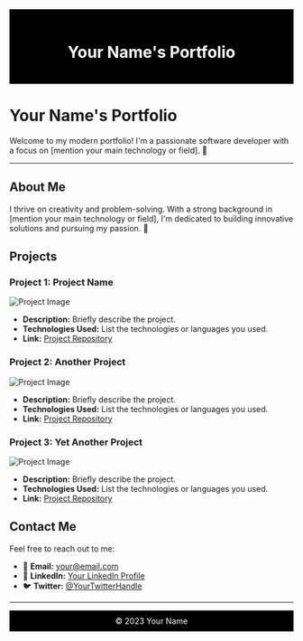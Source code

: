 <div style="background-color: #000; padding: 20px;">
    <h1 align="center" style="color: #fff;">Your Name's Portfolio</h1>
</div>

# Your Name's Portfolio

Welcome to my modern portfolio! I'm a passionate software developer with a focus on [mention your main technology or field]. 🚀

---

## About Me

I thrive on creativity and problem-solving. With a strong background in [mention your main technology or field], I'm dedicated to building innovative solutions and pursuing my passion. 🌟

## Projects

### Project 1: Project Name

![Project Image](https://via.placeholder.com/300x200) <!-- Replace with your project image URL -->
- **Description:** Briefly describe the project.
- **Technologies Used:** List the technologies or languages you used.
- **Link:** [Project Repository](#)

### Project 2: Another Project

![Project Image](https://via.placeholder.com/300x200) <!-- Replace with your project image URL -->
- **Description:** Briefly describe the project.
- **Technologies Used:** List the technologies or languages you used.
- **Link:** [Project Repository](#)

### Project 3: Yet Another Project

![Project Image](https://via.placeholder.com/300x200) <!-- Replace with your project image URL -->
- **Description:** Briefly describe the project.
- **Technologies Used:** List the technologies or languages you used.
- **Link:** [Project Repository](#)

## Contact Me

Feel free to reach out to me:

- :e-mail: **Email:** [your@email.com](mailto:your@email.com)
- :briefcase: **LinkedIn:** [Your LinkedIn Profile](https://www.linkedin.com/in/yourprofile/)
- :bird: **Twitter:** [@YourTwitterHandle](https://twitter.com/YourTwitterHandle)

---

<div align="center" style="background-color: #000; padding: 10px; color: #fff;">
    &copy; 2023 Your Name
</div>
